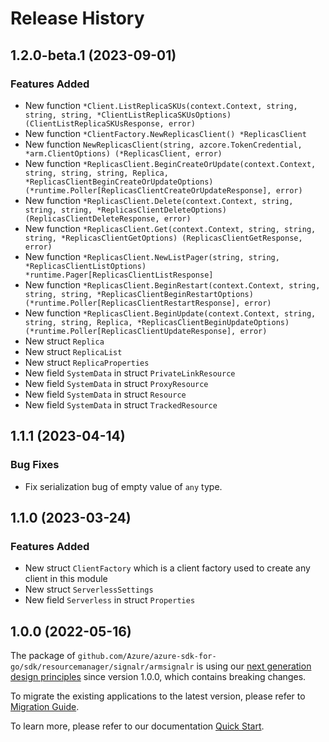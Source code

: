 # Release History

## 1.2.0-beta.1 (2023-09-01)
### Features Added

- New function `*Client.ListReplicaSKUs(context.Context, string, string, string, *ClientListReplicaSKUsOptions) (ClientListReplicaSKUsResponse, error)`
- New function `*ClientFactory.NewReplicasClient() *ReplicasClient`
- New function `NewReplicasClient(string, azcore.TokenCredential, *arm.ClientOptions) (*ReplicasClient, error)`
- New function `*ReplicasClient.BeginCreateOrUpdate(context.Context, string, string, string, Replica, *ReplicasClientBeginCreateOrUpdateOptions) (*runtime.Poller[ReplicasClientCreateOrUpdateResponse], error)`
- New function `*ReplicasClient.Delete(context.Context, string, string, string, *ReplicasClientDeleteOptions) (ReplicasClientDeleteResponse, error)`
- New function `*ReplicasClient.Get(context.Context, string, string, string, *ReplicasClientGetOptions) (ReplicasClientGetResponse, error)`
- New function `*ReplicasClient.NewListPager(string, string, *ReplicasClientListOptions) *runtime.Pager[ReplicasClientListResponse]`
- New function `*ReplicasClient.BeginRestart(context.Context, string, string, string, *ReplicasClientBeginRestartOptions) (*runtime.Poller[ReplicasClientRestartResponse], error)`
- New function `*ReplicasClient.BeginUpdate(context.Context, string, string, string, Replica, *ReplicasClientBeginUpdateOptions) (*runtime.Poller[ReplicasClientUpdateResponse], error)`
- New struct `Replica`
- New struct `ReplicaList`
- New struct `ReplicaProperties`
- New field `SystemData` in struct `PrivateLinkResource`
- New field `SystemData` in struct `ProxyResource`
- New field `SystemData` in struct `Resource`
- New field `SystemData` in struct `TrackedResource`


## 1.1.1 (2023-04-14)
### Bug Fixes

- Fix serialization bug of empty value of `any` type.


## 1.1.0 (2023-03-24)
### Features Added

- New struct `ClientFactory` which is a client factory used to create any client in this module
- New struct `ServerlessSettings`
- New field `Serverless` in struct `Properties`


## 1.0.0 (2022-05-16)

The package of `github.com/Azure/azure-sdk-for-go/sdk/resourcemanager/signalr/armsignalr` is using our [next generation design principles](https://azure.github.io/azure-sdk/general_introduction.html) since version 1.0.0, which contains breaking changes.

To migrate the existing applications to the latest version, please refer to [Migration Guide](https://aka.ms/azsdk/go/mgmt/migration).

To learn more, please refer to our documentation [Quick Start](https://aka.ms/azsdk/go/mgmt).